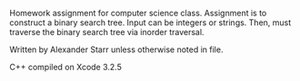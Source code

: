 Homework assignment for computer science class.
Assignment is to construct a binary search tree.
Input can be integers or strings.
Then, must traverse the binary search tree via inorder traversal.

Written by Alexander Starr unless otherwise noted in file.

C++ compiled on Xcode 3.2.5

